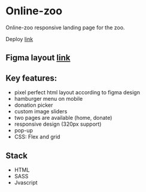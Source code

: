 # Online-zoo

Online-zoo responsive landing page for the zoo.

Deploy [link](https://rolling-scopes-school.github.io/denismezhenin-JSFE2022Q3/online-zoo/pages/main/)

## Figma layout [link]([https://www.figma.com/file/ypzT9idgAILaSRVRmDAJxn/online-zoo-3-weeks)

## Key features:
- pixel perfect html layout according to figma design
- hamburger menu on mobile
- donation picker
- custom image sliders
- two pages are available (home, donate)
- responsive design (320px support)
- pop-up
- CSS: Flex and grid

## Stack
- HTML
- SASS
- Jvascript
